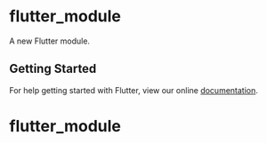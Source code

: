# flutter_module

A new Flutter module.

## Getting Started

For help getting started with Flutter, view our online
[documentation](https://flutter.io/).
# flutter_module
